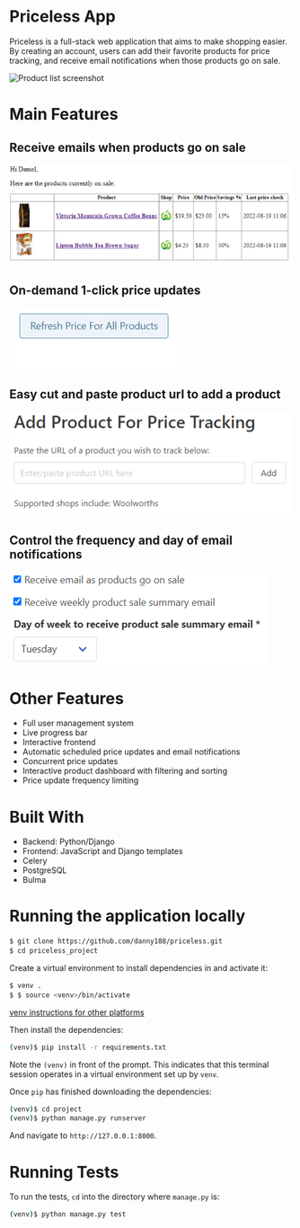 # Priceless App

Priceless is a full-stack web application that aims to make shopping easier. By creating an account, users can add their favorite products for price tracking, and receive email notifications when those products go on sale.

![Product list screenshot](https://pricelessapp.herokuapp.com/static/img/product_list_screenshot.PNG)

# Main Features

## Receive emails when products go on sale
![Sample email notification](https://github.com/danny188/priceless/blob/main/static/img/product_sale_email_screenshot.PNG?raw=true)

## On-demand 1-click price updates
![Button to update all products](https://github.com/danny188/priceless/blob/main/static/img/refresh_products.gif?raw=true)


## Easy cut and paste product url to add a product
![screenshot of add product page](https://github.com/danny188/priceless/blob/main/static/img/add_product_screenshot.PNG?raw=true)

## Control the frequency and day of email notifications
![screenshot of user settings](https://github.com/danny188/priceless/blob/main/static/img/settings_screenshot.png?raw=true)

# Other Features
- Full user management system
- Live progress bar
- Interactive frontend
- Automatic scheduled price updates and email notifications
- Concurrent price updates
- Interactive product dashboard with filtering and sorting
- Price update frequency limiting

# Built With
- Backend: Python/Django
- Frontend: JavaScript and Django templates
- Celery
- PostgreSQL
- Bulma

# Running the application locally

```sh
$ git clone https://github.com/danny188/priceless.git
$ cd priceless_project
```

Create a virtual environment to install dependencies in and activate it:

```sh
$ venv .
$ $ source <venv>/bin/activate
```
[venv instructions for other platforms](https://docs.python.org/3/library/venv.html)

Then install the dependencies:

```sh
(venv)$ pip install -r requirements.txt
```
Note the `(venv)` in front of the prompt. This indicates that this terminal
session operates in a virtual environment set up by `venv`.

Once `pip` has finished downloading the dependencies:
```sh
(venv)$ cd project
(venv)$ python manage.py runserver
```
And navigate to `http://127.0.0.1:8000`.

# Running Tests

To run the tests, `cd` into the directory where `manage.py` is:
```sh
(venv)$ python manage.py test
```